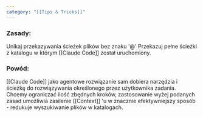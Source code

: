 ```yaml
---
category: "[[Tips & Tricks]]"
---
```


### Zasady:
Unikaj przekazywania ścieżek plików bez znaku '@' 
Przekazuj pełne ścieżki z katalogu w którym [[Claude Code]] został uruchomiony.

### Powód:
[[Claude Code]] jako agentowe rozwiązanie sam dobiera narzędzia i ścieżkę do rozwiązywania określonego przez użytkownika zadania.
Chcemy ograniczać ilość zbędnych kroków, zastosowanie wyżej podanych zasad umożliwia zasilenie [[Context]] 'u w znacznie efektywniejszy sposób - redukuje wyszukiwanie plików w katalogach.
